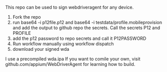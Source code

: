 This repo can be used to sign webdriveragent for any device. 

1. Fork the repo
2. run base64 -i p12file.p12 and base64 -i testdata/profile.mobileprovision and add the output
   to github repo the secrets. Call the secrets P12 and PROFILE 
3. add the p12 password to repo secrets and call it P12PASSWORD
4. Run workflow manually using workflow dispatch
5. download your signed wda

I use a precompiled wda.ipa
If you want to comile your own, visit github.com/appium/WebDriverAgent for learning how to build. 